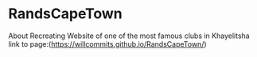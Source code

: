 # RandsCapeTown
About Recreating Website of one of the most famous clubs in Khayelitsha
link to page:(https://willcommits.github.io/RandsCapeTown/)
